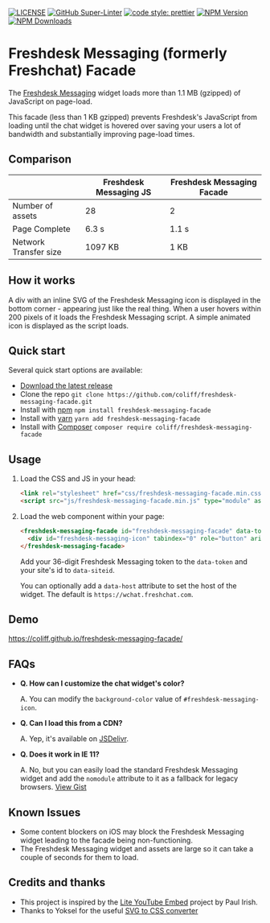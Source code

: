 [![LICENSE](https://img.shields.io/badge/license-MIT-lightgrey.svg)](https://raw.githubusercontent.com/coliff/freshdesk-messaging-facade/main/LICENSE)
[![GitHub Super-Linter](https://github.com/coliff/freshdesk-messaging-facade/workflows/Lint%20Code%20Base/badge.svg)](https://github.com/marketplace/actions/super-linter)
[![code style: prettier](https://img.shields.io/badge/code_style-prettier-ff69b4.svg?style=flat-square)](https://github.com/prettier/prettier)
[![NPM Version](https://img.shields.io/npm/v/freshdesk-messaging-facade)](https://www.npmjs.com/package/freshdesk-messaging-facade)
[![NPM Downloads](https://img.shields.io/npm/dt/freshdesk-messaging-facade.svg)](https://www.npmjs.com/package/freshdesk-messaging-facade)

# Freshdesk Messaging (formerly Freshchat) Facade

The [Freshdesk Messaging](https://developers.freshchat.com/web-sdk/) widget loads more than 1.1 MB (gzipped) of JavaScript on page-load.

This facade (less than 1 KB gzipped) prevents Freshdesk's JavaScript from loading until the chat widget is hovered over saving your users a lot of bandwidth and substantially improving page-load times.

## Comparison

|                       | Freshdesk Messaging JS | Freshdesk Messaging Facade |
| --------------------- | ---------------------- | -------------------------- |
| Number of assets      | 28                     | 2                          |
| Page Complete         | 6.3 s                  | 1.1 s                      |
| Network Transfer size | 1097 KB                | 1 KB                       |

## How it works

A div with an inline SVG of the Freshdesk Messaging icon is displayed in the bottom corner - appearing just like the real thing. When a user hovers within 200 pixels of it loads the Freshdesk Messaging script. A simple animated icon is displayed as the script loads.

## Quick start

Several quick start options are available:

- [Download the latest release](https://github.com/coliff/freshdesk-messaging-facade)
- Clone the repo `git clone https://github.com/coliff/freshdesk-messaging-facade.git`
- Install with [npm](https://www.npmjs.com/package/freshdesk-messaging-facade) `npm install freshdesk-messaging-facade`
- Install with [yarn](https://yarnpkg.com/en/package/freshdesk-messaging-facade) `yarn add freshdesk-messaging-facade`
- Install with [Composer](https://packagist.org/packages/coliff/freshdesk-messaging-facade) `composer require coliff/freshdesk-messaging-facade`

## Usage

1. Load the CSS and JS in your head:

   ```html
   <link rel="stylesheet" href="css/freshdesk-messaging-facade.min.css" media="screen">
   <script src="js/freshdesk-messaging-facade.min.js" type="module" async></script>
   ```

2. Load the web component within your page:

   ```html
   <freshdesk-messaging-facade id="freshdesk-messaging-facade" data-token="" data-siteid="" hidden>
     <div id="freshdesk-messaging-icon" tabindex="0" role="button" aria-label="Chat"></div>
   </freshdesk-messaging-facade>
   ```

   Add your 36-digit Freshdesk Messaging token to the `data-token` and your site's id to `data-siteid`.

   You can optionally add a `data-host` attribute to set the host of the widget. The default is `https://wchat.freshchat.com`.

## Demo

https://coliff.github.io/freshdesk-messaging-facade/

## FAQs

- **Q. How can I customize the chat widget's color?**

  A. You can modify the `background-color` value of `#freshdesk-messaging-icon`.

- **Q. Can I load this from a CDN?**

  A. Yep, it's available on [JSDelivr](https://www.jsdelivr.com/package/npm/freshdesk-messaging-facade).

- **Q. Does it work in IE 11?**

  A. No, but you can easily load the standard Freshdesk Messaging widget and add the `nomodule` attribute to it as a fallback for legacy browsers. [View Gist](https://gist.github.com/coliff/fe18a182c8224d8d92ae1c31a31d756f)

## Known Issues

- Some content blockers on iOS may block the Freshdesk Messaging widget leading to the facade being non-functioning.
- The Freshdesk Messaging widget and assets are large so it can take a couple of seconds for them to load.

## Credits and thanks

- This project is inspired by the [Lite YouTube Embed](https://github.com/paulirish/lite-youtube-embed) project by Paul Irish.
- Thanks to Yoksel for the useful [SVG to CSS converter](https://yoksel.github.io/url-encoder/)
